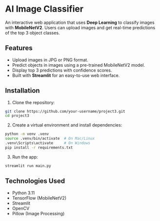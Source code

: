 
# AI Image Classifier

An interactive web application that uses **Deep Learning** to classify images with **MobileNetV2**. Users can upload images and get real-time predictions of the top 3 object classes.

## Features

- Upload images in JPG or PNG format.
- Predict objects in images using a pre-trained MobileNetV2 model.
- Display top 3 predictions with confidence scores.
- Built with **Streamlit** for an easy-to-use web interface.

## Installation

1. Clone the repository:
```bash
git clone https://github.com/your-username/project3.git
cd project3
````

2. Create a virtual environment and install dependencies:

```bash
python -m venv .venv
source .venv/bin/activate  # On Mac/Linux
.venv\Scripts\activate     # On Windows
pip install -r requirements.txt
```

3. Run the app:

```bash
streamlit run main.py
```

## Technologies Used

* Python 3.11
* TensorFlow (MobileNetV2)
* Streamlit
* OpenCV
* Pillow (Image Processing)
